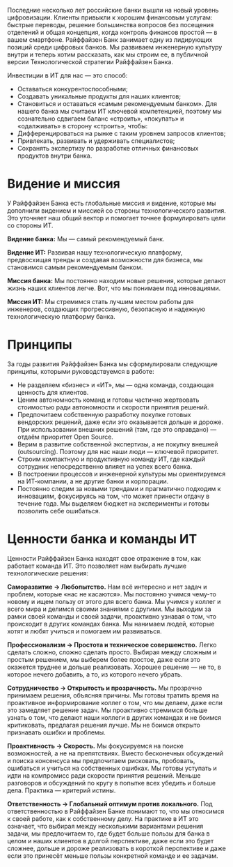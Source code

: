 Последние несколько лет российские банки вышли на новый уровень цифровизации. Клиенты привыкли к хорошим финансовым услугам: быстрые переводы, решение большинства вопросов без посещения отделений и общая концепция, когда контроль финансов простой — в вашем смартфоне. Райффайзен Банк занимает одну из лидирующих позиций среди цифровых банков. Мы развиваем инженерную культуру внутри и теперь хотим рассказать, как мы строим ее, в публичной версии Технологической стратегии Райффайзен Банка. 

Инвестиции в ИТ для нас — это способ:
- Оставаться конкурентоспособными;
- Создавать уникальные продукты для наших клиентов;
- Становиться и оставаться «самым рекомендуемым банком».
Для нашего банка мы считаем ИТ ключевой компетенцией, поэтому мы сознательно сдвигаем баланс «строить», «покупать» и «одалживать» в сторону «строить», чтобы:
- Дифференцироваться на рынке с таким уровнем запросов клиентов;
- Привлекать, развивать и удерживать специалистов;
- Сохранять экспертизу по разработке отличных финансовых продуктов внутри банка.

# Видение и миссия
У Райффайзен Банка есть глобальные миссия и видение, которые мы дополнили видением и миссией со стороны технологического развития. Это уточняет наш общий вектор и помогает точнее формулировать цели со стороны ИТ. 

**Видение банка:** Мы — самый рекомендуемый банк.

**Видение ИТ:** Развивая нашу технологическую платформу, предвосхищая тренды и создавая возможности для бизнеса, мы становимся самым рекомендуемым банком.

**Миссия банка:** Мы постоянно находим новые решения, которые делают жизнь наших клиентов легче. Вот, что мы понимаем под инновациями.

**Миссия ИТ:** Мы стремимся стать лучшим местом работы для инженеров, создающих прогрессивную, безопасную и надежную технологическую платформу банка.

# Принципы
За годы развития Райффайзен Банка мы сформулировали следующие принципы, которыми руководствуемся в работе:

- Не разделяем «бизнес» и «ИТ», мы — одна команда, создающая ценность для клиентов.
- Ценим автономность команд и готовы частично жертвовать стоимостью ради автономности и скорости принятия решений.
- Предпочитаем собственную разработку покупке готовых вендорских решений, даже если это оказывается дольше и дороже. При использовании внешних решений (там, где это оправдано) — отдаём приоритет Open Source.
- Верим в развитие собственной экспертизы, а не покупку внешней (outsourcing). Поэтому для нас наши люди — ключевой приоритет.
- Строим компактную и продуктивную команду ИТ, где каждый сотрудник непосредственно влияет на успех всего банка.
- В построении процессов и инженерной культуры мы ориентируемся на ИТ-компании, а не другие банки и корпорации.
- Постоянно следим за новыми трендами и прагматично подходим к инновациям, фокусируясь на том, что может принести отдачу в течение года. Мы выделяем бюджет на эксперименты и готовы позволить себе ошибаться.

# Ценности банка и команды ИТ
Ценности Райффайзен Банка находят свое отражение в том, как работает команда ИТ. Это позволяет нам выбирать лучшие технологические решения:

**Саморазвитие → Любопытство.** Нам всё интересно и нет задач и проблем, которые «нас не касаются». Мы постоянно учимся чему-то новому и ищем пользу от этого для всего банка. Мы учимся у коллег и всего мира и делимся своими знаниями с другими. Мы выходим за рамки своей команды и своей задачи, проактивно узнавая о том, что происходит в других командах банка. Мы нанимаем людей, которые хотят и любят учиться и помогаем им развиваться.

**Профессионализм → Простота и техническое совершенство.** Легко сделать сложно, сложно сделать просто. Выбирая между сложным и простым решением, мы выберем более простое, даже если это окажется труднее и дольше реализовать. Хорошее решение — не то, в которое нечего добавить, а то, из которого нечего убрать.

**Сотрудничество → Открытость и прозрачность.** Мы прозрачно принимаем решения, объясняя причины. Мы готовы тратить время на проактивное информирование коллег о том, что мы делаем, даже если это замедляет решение задач. Мы проактивно стремимся больше узнать о том, что делают наши коллеги в других командах и не боимся критиковать, предлагая решения лучше. Мы не боимся открыто признавать ошибки и проблемы.

**Проактивность → Скорость.** Мы фокусируемся на поиске возможностей, а не на препятствиях. Вместо бесконечных обсуждений и поиска консенсуса мы предпочитаем рисковать, пробовать, ошибаться и учиться на собственных ошибках. Мы готовы уступать и идти на компромисс ради скорости принятия решений. Меньше разговоров и обсуждений по кругу в попытке всех убедить и больше дела. Практика — критерий истины.

**Ответственность → Глобальный оптимум против локального.** Под ответственностью в Райффайзен Банке понимают то, что мы относимся к своей работе, как к собственному делу. На практике в ИТ это означает, что выбирая между несколькими вариантами решения задачи, мы предпочитаем то, где будет больше пользы для банка в целом и наших клиентов в долгой перспективе, даже если это будет сложнее, дольше и дороже реализовать в короткой перспективе и даже если это принесёт меньше пользы конкретной команде и ее задачам.
